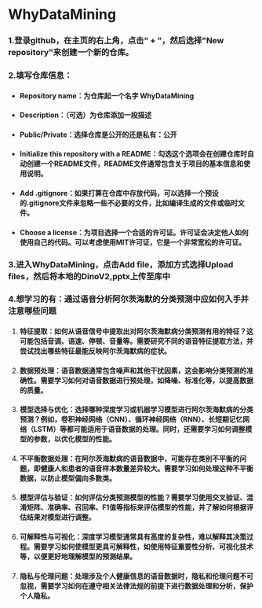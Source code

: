 # WhyDataMining
### 1.登录github，在主页的右上角，点击“ + ”，然后选择"New repository"来创建一个新的仓库。

### 2.**填写仓库信息**：

- #### **Repository name**：为仓库起一个名字 WhyDataMining

- #### **Description**：（可选）为仓库添加一段描述

- #### **Public/Private**：选择仓库是公开的还是私有：公开

- #### **Initialize this repository with a README**：勾选这个选项会在创建仓库时自动创建一个README文件，README文件通常包含关于项目的基本信息和使用说明。

- #### **Add .gitignore**：如果打算在仓库中存放代码，可以选择一个预设的.gitignore文件来忽略一些不必要的文件，比如编译生成的文件或临时文件。

- #### **Choose a license**：为项目选择一个合适的许可证。许可证会决定他人如何使用自己的代码。可以考虑使用MIT许可证，它是一个非常宽松的许可证。

### 3.进入WhyDataMining，点击Add file，添加方式选择Upload files，然后将本地的DinoV2,pptx上传至库中



### 4.想学习的有：通过语音分析阿尔茨海默的分类预测中应如何入手并注意哪些问题

1. #### **特征提取**：如何从语音信号中提取出对阿尔茨海默病分类预测有用的特征？这可能包括音调、语速、停顿、音量等。需要研究不同的语音特征提取方法，并尝试找出哪些特征最能反映阿尔茨海默病的症状。

2. #### **数据预处理**：语音数据通常包含噪声和其他干扰因素，这会影响分类预测的准确性。需要学习如何对语音数据进行预处理，如降噪、标准化等，以提高数据的质量。

3. #### **模型选择与优化**：选择哪种深度学习或机器学习模型进行阿尔茨海默病的分类预测？例如，卷积神经网络（CNN）、循环神经网络（RNN）、长短期记忆网络（LSTM）等都可能适用于语音数据的处理。同时，还需要学习如何调整模型的参数，以优化模型的性能。

4. #### **不平衡数据处理**：在阿尔茨海默病的语音数据中，可能存在类别不平衡的问题，即健康人和患者的语音样本数量差异较大。需要学习如何处理这种不平衡数据，以防止模型偏向多数类。

5. #### **模型评估与验证**：如何评估分类预测模型的性能？需要学习使用交叉验证、混淆矩阵、准确率、召回率、F1值等指标来评估模型的性能，并了解如何根据评估结果对模型进行调整。

6. #### **可解释性与可视化**：深度学习模型通常具有高度的复杂性，难以解释其决策过程。需要学习如何使模型更具可解释性，如使用特征重要性分析、可视化技术等，以便更好地理解模型的预测结果。

7. #### **隐私与伦理问题**：处理涉及个人健康信息的语音数据时，隐私和伦理问题不可忽视，需要学习如何在遵守相关法律法规的前提下进行数据处理和分析，保护个人隐私。
